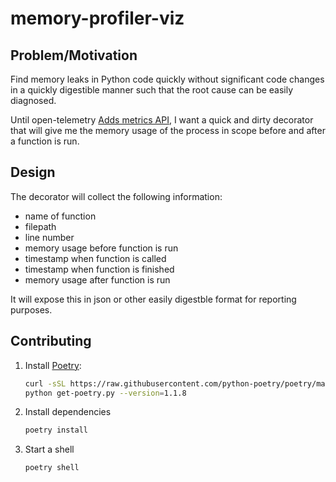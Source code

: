 # memory-profiler-viz

## Problem/Motivation

Find memory leaks in Python code quickly without significant code changes in a quickly digestible manner such that the root cause can be easily diagnosed.

Until open-telemetry [Adds metrics API](https://github.com/open-telemetry/opentelemetry-specification/blob/main/specification/metrics/api.md#asynchronous-gauge-creation), I want a quick and dirty decorator that will give me the  memory usage of the process in scope before and after a function is run.

## Design

The decorator will collect the following information:
- name of function
- filepath
- line number
- memory usage before function is run
- timestamp when function is called
- timestamp when function is finished
- memory usage after function is run

It will expose this in json or other easily digestble format for reporting purposes.

## Contributing
1. Install [Poetry](https://python-poetry.org/docs/):
    ```zsh
    curl -sSL https://raw.githubusercontent.com/python-poetry/poetry/master/get-poetry.py > get-poetry.py
    python get-poetry.py --version=1.1.8
    ```

1. Install dependencies
    ```zsh
    poetry install
    ```

1. Start a shell
    ```zsh
    poetry shell
    ```
